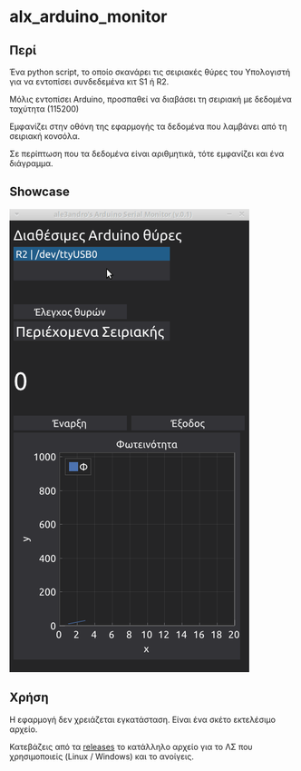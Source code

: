 # alx_arduino_monitor

## Περί

Ένα python script, το οποίο σκανάρει τις σειριακές θύρες του Υπολογιστή για να εντοπίσει συνδεδεμένα κιτ S1 ή R2. 

Μόλις εντοπίσει Arduino, προσπαθεί να διαβάσει τη σειριακή με δεδομένα ταχύτητα (115200)

Εμφανίζει στην οθόνη της εφαρμογής τα δεδομένα που λαμβάνει από τη σειριακή κονσόλα.

Σε περίπτωση που τα δεδομένα είναι αριθμητικά, τότε εμφανίζει και ένα διάγραμμα.

## Showcase

![showcase](img/alx_arduino_monitor.gif)


## Χρήση

Η εφαρμογή δεν χρειάζεται εγκατάσταση. Είναι ένα σκέτο εκτελέσιμο αρχείο. 

Κατεβάζεις από τα [releases](https://github.com/ale3andro/alx_arduino_logger/releases) το κατάλληλο αρχείο για το ΛΣ που χρησιμοποιείς (Linux / Windows) και το ανοίγεις. 


